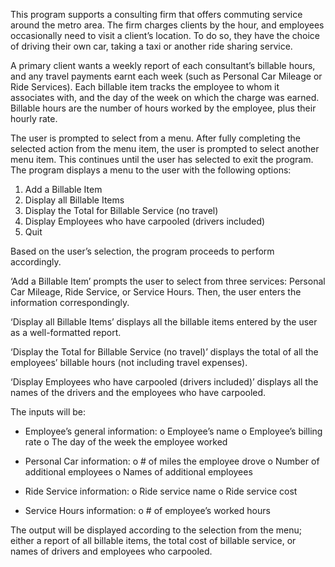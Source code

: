 This program supports a consulting firm that offers commuting service around the metro area. The firm charges clients by 
 the hour, and employees occasionally need to visit a client’s location. To do so, they have the choice of driving 
 their own car, taking a taxi or another ride sharing service. 
 
 A primary client wants a weekly report of each consultant’s billable hours, and any travel payments earnt each week 
 (such as Personal Car Mileage or Ride Services). Each billable item tracks the employee to whom it associates with, 
 and the day of the week on which the charge was earned. Billable hours are the number of hours worked by the employee, 
 plus their hourly rate. 
 
 The user is prompted to select from a menu. After fully completing the selected action from the menu item, the user 
 is prompted to select another menu item. This continues until the user has selected to exit the program. The program 
 displays a menu to the user with the following options:
 
   1. Add a Billable Item
   2. Display all Billable Items
   3. Display the Total for Billable Service (no travel)
   4. Display Employees who have carpooled (drivers included)
   5. Quit
   
 Based on the user’s selection, the program proceeds to perform accordingly. 
 
 ‘Add a Billable Item’ prompts the user to select from three services: Personal Car Mileage, Ride Service, or 
 Service Hours. Then, the user enters the information correspondingly. 
 
 ‘Display all Billable Items’ displays all the billable items entered by the user as a well-formatted report.
 
 ‘Display the Total for Billable Service (no travel)’ displays the total of all the employees’ billable hours (not 
 including travel expenses).
 
 ‘Display Employees who have carpooled (drivers included)’ displays all the names of the drivers and the employees who 
 have carpooled. 
 
 The inputs will be: 
   - Employee’s general information: 
    o Employee’s name
    o Employee’s billing rate
    o The day of the week the employee worked
    
   - Personal Car information: 
    o # of miles the employee drove
    o Number of additional employees
    o Names of additional employees 
    
   - Ride Service information:
    o Ride service name
    o Ride service cost 
    
   - Service Hours information: 
    o # of employee’s worked hours 
    
 The output will be displayed according to the selection from the menu; either a report of all billable items, 
 the total cost of billable service, or names of drivers and employees who carpooled.






